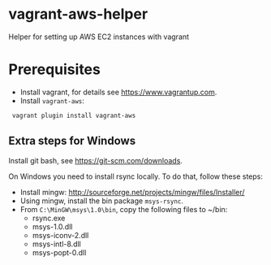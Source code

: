 # vagrant-aws-helper
Helper for setting up AWS EC2 instances with vagrant

# Prerequisites

* Install vagrant, for details see https://www.vagrantup.com.
* Install `vagrant-aws`: 

```bash
 vagrant plugin install vagrant-aws
```

## Extra steps for Windows

Install git bash, see https://git-scm.com/downloads.

On Windows you need to install rsync locally. To do that, follow these steps:

* Install mingw: http://sourceforge.net/projects/mingw/files/Installer/
* Using mingw, install the bin package `msys-rsync`.
* From `C:\MinGW\msys\1.0\bin`, copy the following files to ~/bin:
  * rsync.exe
  * msys-1.0.dll
  * msys-iconv-2.dll
  * msys-intl-8.dll
  * msys-popt-0.dll
